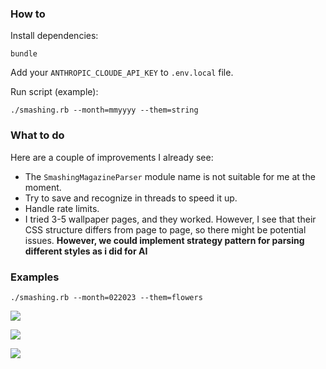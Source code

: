 
### How to

Install dependencies:
```
bundle
```

Add your `ANTHROPIC_CLOUDE_API_KEY` to `.env.local` file.

Run script (example):
```
./smashing.rb --month=mmyyyy --them=string
```

### What to do

Here are a couple of improvements I already see:

- The `SmashingMagazineParser` module name is not suitable for me at the moment.
- Try to save and recognize in threads to speed it up.
- Handle rate limits.
- I tried 3-5 wallpaper pages, and they worked. However, I see that their CSS structure differs from page to page, so there might be potential issues. **However, we could implement strategy pattern for parsing different styles as i did for AI**

### Examples
```
./smashing.rb --month=022023 --them=flowers
```

![](https://github.com/user-attachments/assets/6475d6e6-6c0a-492d-a9b6-4ee9b9e52b80)

![](https://github.com/user-attachments/assets/203d15e5-6db0-4a94-8b69-14a25e0f7f72)

![](https://github.com/user-attachments/assets/a4083be5-eda2-4bef-a3a9-159d1fa9494e)
